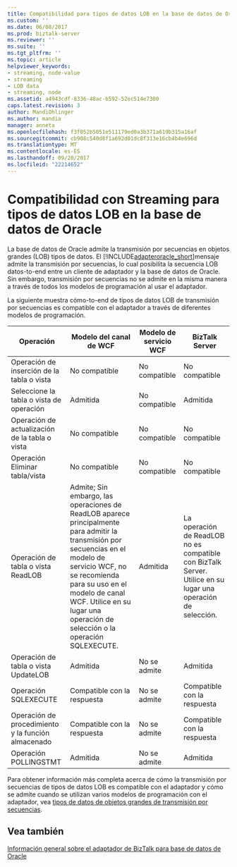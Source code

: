 ```yaml
---
title: Compatibilidad para tipos de datos LOB en la base de datos de Oracle de streaming | Documentos de Microsoft
ms.custom: ''
ms.date: 06/08/2017
ms.prod: biztalk-server
ms.reviewer: ''
ms.suite: ''
ms.tgt_pltfrm: ''
ms.topic: article
helpviewer_keywords:
- streaming, node-value
- streaming
- LOB data
- streaming, node
ms.assetid: a4943cdf-8336-48ac-b592-52ec514e7300
caps.latest.revision: 3
author: MandiOhlinger
ms.author: mandia
manager: anneta
ms.openlocfilehash: f3f052b5051e511179ed0a3b371a619b315a16af
ms.sourcegitcommit: cb908c540d8f1a692d01dc8f313e16cb4b4e696d
ms.translationtype: MT
ms.contentlocale: es-ES
ms.lasthandoff: 09/20/2017
ms.locfileid: "22214652"
---
```

# <a name="streaming-support-for-lob-data-types-in-oracle-database"></a>Compatibilidad con Streaming para tipos de datos LOB en la base de datos de Oracle
La base de datos de Oracle admite la transmisión por secuencias en objetos grandes (LOB) tipos de datos. El [!INCLUDE[adapteroracle_short](../../includes/adapteroracle-short-md.md)]mensaje admite la transmisión por secuencias, lo cual posibilita la secuencia LOB datos-to-end entre un cliente de adaptador y la base de datos de Oracle. Sin embargo, transmisión por secuencias no se admite en la misma manera a través de todos los modelos de programación al usar el adaptador.  
  
 La siguiente muestra cómo-to-end de tipos de datos LOB de transmisión por secuencias es compatible con el adaptador a través de diferentes modelos de programación.  
  
|Operación|Modelo del canal de WCF|Modelo de servicio WCF|BizTalk Server|  
|---------------|-----------------------|-----------------------|--------------------|  
|Operación de inserción de la tabla o vista|No compatible|No compatible|No compatible|  
|Seleccione la tabla o vista de operación|Admitida|No compatible|Admitida|  
|Operación de actualización de la tabla o vista|No compatible|No compatible|No compatible|  
|Operación Eliminar tabla/vista|No compatible|No compatible|No compatible|  
|Operación de tabla o vista ReadLOB|Admite; Sin embargo, las operaciones de ReadLOB aparece principalmente para admitir la transmisión por secuencias en el modelo de servicio WCF, no se recomienda para su uso en el modelo de canal WCF. Utilice en su lugar una operación de selección o la operación SQLEXECUTE.|Admitida|La operación de ReadLOB no es compatible con BizTalk Server. Utilice en su lugar una operación de selección.|  
|Operación de tabla o vista UpdateLOB|Admitida|No se admite|Admitida|  
|Operación SQLEXECUTE|Compatible con la respuesta|No se admite|Compatible con la respuesta|  
|Operación de procedimiento y la función almacenado|Compatible con la respuesta|No se admite|Compatible con la respuesta|  
|Operación POLLINGSTMT|Admitida|No se admite|Admitida|  
  
 Para obtener información más completa acerca de cómo la transmisión por secuencias de tipos de datos LOB es compatible con el adaptador y cómo se admite cuando se utilizan varios modelos de programación con el adaptador, vea [tipos de datos de objetos grandes de transmisión por secuencias](../../adapters-and-accelerators/adapter-oracle-database/streaming-large-object-data-types-in-oracle-database-adapter.md).  
  
## <a name="see-also"></a>Vea también  
 [Información general sobre el adaptador de BizTalk para base de datos de Oracle](../../adapters-and-accelerators/adapter-oracle-database/overview-of-biztalk-adapter-for-oracle-database.md)